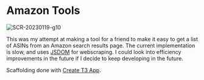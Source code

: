 # Amazon Tools

![SCR-20230119-g10](https://user-images.githubusercontent.com/66661368/213518065-56f9a732-dc75-44cd-8641-0cfe8a0ed3c9.png)

This was my attempt at making a tool for a friend to make it easy to get a list of ASINs from an Amazon search results page. The current implementation is slow, and uses [JSDOM](https://github.com/jsdom/jsdom) for webscraping. I could look into efficiency improvements in the future if I decide to keep developing in the future.

Scaffolding done with [Create T3 App](https://create.t3.gg/).
